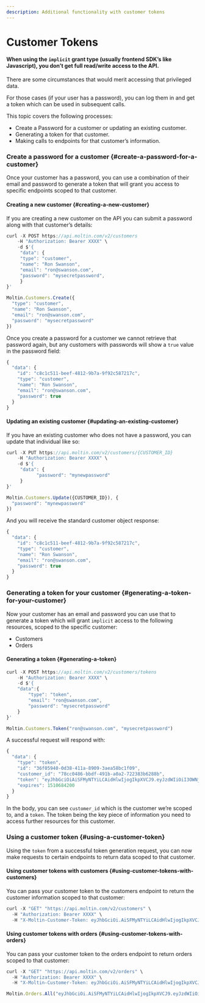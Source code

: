 ```yaml
---
description: Additional functionality with customer tokens
---
```


# Customer Tokens

#### When using the `implicit` grant type \(usually frontend SDK’s like Javascript\), you don’t get full read/write access to the API.

There are some circumstances that would merit accessing that privileged data.

For those cases \(if your user has a password\), you can log them in and get a token which can be used in subsequent calls.

This topic covers the following processes:

* Create a Password for a customer or updating an existing customer.
* Generating a token for that customer.
* Making calls to endpoints for that customer’s information.

### Create a password for a customer {#create-a-password-for-a-customer}

Once your customer has a password, you can use a combination of their email and password to generate a token that will grant you access to specific endpoints scoped to that customer.

#### Creating a new customer {#creating-a-new-customer}

If you are creating a new customer on the API you can submit a password along with that customer’s details:

```javascript
curl -X POST https://api.moltin.com/v2/customers
    -H "Authorization: Bearer XXXX" \
    -d $'{
     "data": {
     "type": "customer",
     "name": "Ron Swanson",
     "email": "ron@swanson.com",
     "password": "mysecretpassword",
     }
}'
```

```javascript
Moltin.Customers.Create({
  "type": "customer",
  "name": "Ron Swanson",
  "email": "ron@swanson.com",
  "password": "mysecretpassword"
})
```

Once you create a password for a customer we cannot retrieve that password again, but any customers with passwords will show a `true` value in the password field:

```javascript
{
  "data": {
    "id": "c8c1c511-beef-4812-9b7a-9f92c587217c",
    "type": "customer",
    "name": "Ron Swanson",
    "email": "ron@swanson.com",
    "password": true
  }
}
```

#### Updating an existing customer {#updating-an-existing-customer}

If you have an existing customer who does not have a password, you can update that individual like so:

```javascript
curl -X PUT https://api.moltin.com/v2/customers/{CUSTOMER_ID}
    -H "Authorization: Bearer XXXX" \
    -d $'{
     "data": {
           "password": "mynewpassword"
     }
}'
```

```javascript
Moltin.Customers.Update({CUSTOMER_ID}), {
  "password": "mynewpassword"
})
```

And you will receive the standard customer object response:

```javascript
{
  "data": {
    "id": "c8c1c511-beef-4812-9b7a-9f92c587217c",
    "type": "customer",
    "name": "Ron Swanson",
    "email": "ron@swanson.com",
    "password": true
  }
}
```

### Generating a token for your customer {#generating-a-token-for-your-customer}

Now your customer has an email and password you can use that to generate a token which will grant `implicit` access to the following resources, scoped to the specific customer:

* Customers
* Orders

#### Generating a token {#generating-a-token}

```javascript
curl -X POST https://api.moltin.com/v2/customers/tokens
    -H "Authorization: Bearer XXXX" \
    -d $'{
    "data":{
        "type": "token",
        "email": "ron@swanson.com",
        "password": "mysecretpassword"
    }
}'
```

```javascript
Moltin.Customers.Token("ron@swanson.com", "mysecretpassword")
```

A successful request will respond with:  


```javascript
{
  "data": {
    "type": "token",
    "id": "36f05940-0d38-411a-8909-3aea58bc1f09",
    "customer_id": "78cc0486-bbdf-491b-a0a2-722383b6288b",
    "token": "eyJhbGciOiAiSFMyNTYiLCAidHlwIjogIkpXVCJ9.eyJzdWIiOiI3OWNjMDQ4Ni1iYmRmLTQ5MWItYTBhMi03MjIzODNiNjI4OGIiLCJuYW1lIjoiUm9uIFN3YW5zb24iLCJleHAiOjE1MTA2ODQ.ea948e346d0683803aa4a2c09441bcbf7c79b",
    "expires": 1510684200
  }
}
```

In the body, you can see `customer_id` which is the customer we’re scoped to, and a `token`. The token being the key piece of information you need to access further resources for this customer.

### Using a customer token {#using-a-customer-token}

Using the `token` from a successful token generation request, you can now make requests to certain endpoints to return data scoped to that customer.

#### Using customer tokens with customers {#using-customer-tokens-with-customers}

You can pass your customer token to the customers endpoint to return the customer information scoped to that customer:

```javascript
curl -X "GET" "https://api.moltin.com/v2/customers" \
  -H "Authorization: Bearer XXXX" \
  -H "X-Moltin-Customer-Token: eyJhbGciOi.AiSFMyNTYiLCAidHlwIjogIkpXVCJ9.eyJzdWIiOiI3OWN"
```

#### Using customer tokens with orders {#using-customer-tokens-with-orders}

You can pass your customer token to the orders endpoint to return orders scoped to that customer:

```javascript
curl -X "GET" "https://api.moltin.com/v2/orders" \
  -H "Authorization: Bearer XXXX" \
  -H "X-Moltin-Customer-Token: eyJhbGciOi.AiSFMyNTYiLCAidHlwIjogIkpXVCJ9.eyJzdWIiOiI3OWN"
```

```javascript
Moltin.Orders.All("eyJhbGciOi.AiSFMyNTYiLCAidHlwIjogIkpXVCJ9.eyJzdWIiOiI3OWN")
```

